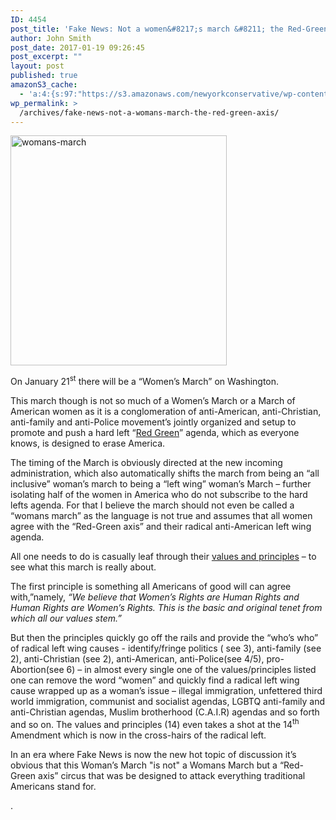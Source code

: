 ```yaml
---
ID: 4454
post_title: 'Fake News: Not a women&#8217;s march &#8211; the Red-Green Axis'
author: John Smith
post_date: 2017-01-19 09:26:45
post_excerpt: ""
layout: post
published: true
amazonS3_cache:
  - 'a:4:{s:97:"https://s3.amazonaws.com/newyorkconservative/wp-content/uploads/2017/01/17231210/womans-march.png";s:4:"4452";s:79:"https://www.newyorkconservative.com/wp-content/uploads/2017/01/womans-march.png";s:4:"4452";s:85:"https://www.centerforsecuritypolicy.org/wp-content/uploads/2015/06/Red_Green_Axis.pdf";a:1:{s:9:"timestamp";i:1484836005;}s:156:"https://static1.squarespace.com/static/584086c7be6594762f5ec56e/t/5877e236cd0f68f052043067/1484251705644/WMW+Guiding+Vision+%26+Definition+of+Principles.pdf";a:1:{s:9:"timestamp";i:1484836005;}}'
wp_permalink: >
  /archives/fake-news-not-a-womans-march-the-red-green-axis/
---
```

<a href="https://www.newyorkconservative.com/wp-content/uploads/2017/01/womans-march.png"><img class="alignnone wp-image-4452" src="https://www.newyorkconservative.com/wp-content/uploads/2017/01/womans-march.png" alt="womans-march" width="346" height="368" /></a>

On January 21<sup>st</sup> there will be a “Women’s March” on Washington.

This march though is not so much of a Women’s March or a March of American women as it is a conglomeration of anti-American, anti-Christian, anti-family and anti-Police movement’s jointly organized and setup to promote and push a hard left “<a href="https://www.centerforsecuritypolicy.org/wp-content/uploads/2015/06/Red_Green_Axis.pdf">Red Green</a>” agenda, which as everyone knows, is designed to erase America.

The timing of the March is obviously directed at the new incoming administration, which also automatically shifts the march from being an “all inclusive” woman’s march to being a “left wing” woman’s March – further isolating half of the women in America who do not subscribe to the hard lefts agenda. For that I believe the march should not even be called a “womans march” as the language is not true and assumes that all women agree with the “Red-Green axis” and their radical anti-American left wing agenda.

All one needs to do is casually leaf through their <a href="https://static1.squarespace.com/static/584086c7be6594762f5ec56e/t/5877e236cd0f68f052043067/1484251705644/WMW+Guiding+Vision+%26+Definition+of+Principles.pdf">values and principles</a> – to see what this march is really about.

The first principle is something all Americans of good will can agree with,”namely, <em>“We believe that Women’s Rights are Human Rights and Human Rights are Women’s Rights. This is the basic and original tenet from which all our values stem.”</em>

But then the principles quickly go off the rails and provide the “who’s who” of radical left wing causes - identify/fringe politics ( see 3), anti-family (see 2), anti-Christian (see 2), anti-American, anti-Police(see 4/5), pro-Abortion(see 6) – in almost every single one of the values/principles listed one can remove the word “women” and quickly find a radical left wing cause wrapped up as a woman’s issue – illegal immigration, unfettered third world immigration, communist and socialist agendas, LGBTQ anti-family and anti-Christian agendas, Muslim brotherhood (C.A.I.R) agendas and so forth and so on. The values and principles (14) even takes a shot at the 14<sup>th</sup> Amendment which is now in the cross-hairs of the radical left.

In an era where Fake News is now the new hot topic of discussion it’s obvious that this Woman’s March "is not" a Womans March but a “Red-Green axis” circus that was be designed to attack everything traditional Americans stand for.

.